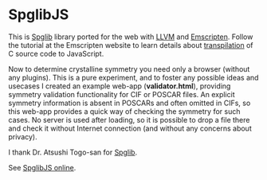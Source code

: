SpglibJS
======

This is [Spglib](https://github.com/atztogo/spglib) library ported for the web with [LLVM](http://llvm.org) and [Emscripten](http://emscripten.org).
Follow the tutorial at the Emscripten website to learn details about [transpilation](https://en.wikipedia.org/wiki/Source-to-source_compiler) of C source code to JavaScript.

Now to determine crystalline symmetry you need only a browser (without any plugins). This is a pure experiment, and to foster any possible ideas and usecases I created an example web-app (**validator.html**), providing symmetry validation functionality for CIF or POSCAR files. An explicit symmetry information is absent in POSCARs and often omitted in CIFs, so this web-app provides a quick way of checking the symmetry for such cases. No server is used after loading, so it is possible to drop a file there and check it without Internet connection (and without any concerns about privacy).

I thank Dr. Atsushi Togo-san for [Spglib](https://github.com/atztogo/spglib).

See [SpglibJS online](http://blokhin.github.io/spglibjs).
